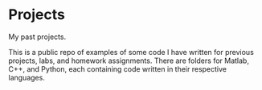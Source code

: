 # Projects
My past projects.

This is a public repo of examples of some code I have written for previous projects, labs, and homework assignments. 
There are folders for Matlab, C++, and Python, each containing code written in their respective languages.
